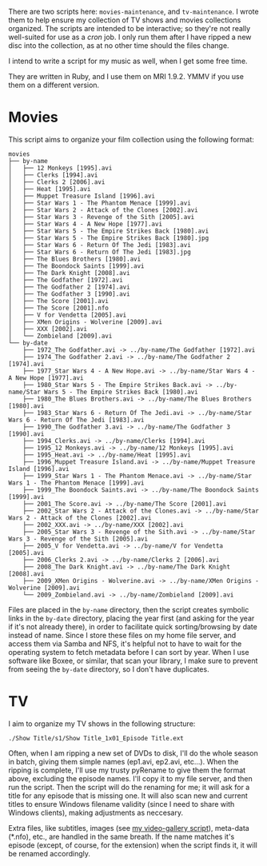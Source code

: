 There are two scripts here: `movies-maintenance`, and `tv-maintenance`. I wrote them to help ensure my collection of TV shows and movies collections organized.  The scripts are intended to be interactive; so they're not really well-suited for use as a _cron_ job.  I only run them after I have ripped a new disc into the collection, as at no other time should the files change.

I intend to write a script for my music as well, when I get some free time.

They are written in Ruby, and I use them on MRI 1.9.2. YMMV if you use them on a different version.

# Movies

This script aims to organize your film collection using the following format:

```
movies
├── by-name
│   ├── 12 Monkeys [1995].avi
│   ├── Clerks [1994].avi
│   ├── Clerks 2 [2006].avi
│   ├── Heat [1995].avi
│   ├── Muppet Treasure Island [1996].avi
│   ├── Star Wars 1 - The Phantom Menace [1999].avi
│   ├── Star Wars 2 - Attack of the Clones [2002].avi
│   ├── Star Wars 3 - Revenge of the Sith [2005].avi
│   ├── Star Wars 4 - A New Hope [1977].avi
│   ├── Star Wars 5 - The Empire Strikes Back [1980].avi
│   ├── Star Wars 5 - The Empire Strikes Back [1980].jpg
│   ├── Star Wars 6 - Return Of The Jedi [1983].avi
│   ├── Star Wars 6 - Return Of The Jedi [1983].jpg
│   ├── The Blues Brothers [1980].avi
│   ├── The Boondock Saints [1999].avi
│   ├── The Dark Knight [2008].avi
│   ├── The Godfather [1972].avi
│   ├── The Godfather 2 [1974].avi
│   ├── The Godfather 3 [1990].avi
│   ├── The Score [2001].avi
│   ├── The Score [2001].nfo
│   ├── V for Vendetta [2005].avi
│   ├── XMen Origins - Wolverine [2009].avi
│   ├── XXX [2002].avi
│   └── Zombieland [2009].avi
└── by-date
    ├── 1972_The Godfather.avi -> ../by-name/The Godfather [1972].avi
    ├── 1974_The Godfather 2.avi -> ../by-name/The Godfather 2 [1974].avi
    ├── 1977_Star Wars 4 - A New Hope.avi -> ../by-name/Star Wars 4 - A New Hope [1977].avi
    ├── 1980_Star Wars 5 - The Empire Strikes Back.avi -> ../by-name/Star Wars 5 - The Empire Strikes Back [1980].avi
    ├── 1980_The Blues Brothers.avi -> ../by-name/The Blues Brothers [1980].avi
    ├── 1983_Star Wars 6 - Return Of The Jedi.avi -> ../by-name/Star Wars 6 - Return Of The Jedi [1983].avi
    ├── 1990_The Godfather 3.avi -> ../by-name/The Godfather 3 [1990].avi
    ├── 1994_Clerks.avi -> ../by-name/Clerks [1994].avi
    ├── 1995_12 Monkeys.avi -> ../by-name/12 Monkeys [1995].avi
    ├── 1995_Heat.avi -> ../by-name/Heat [1995].avi
    ├── 1996_Muppet Treasure Island.avi -> ../by-name/Muppet Treasure Island [1996].avi
    ├── 1999_Star Wars 1 - The Phantom Menace.avi -> ../by-name/Star Wars 1 - The Phantom Menace [1999].avi
    ├── 1999_The Boondock Saints.avi -> ../by-name/The Boondock Saints [1999].avi
    ├── 2001_The Score.avi -> ../by-name/The Score [2001].avi
    ├── 2002_Star Wars 2 - Attack of the Clones.avi -> ../by-name/Star Wars 2 - Attack of the Clones [2002].avi
    ├── 2002_XXX.avi -> ../by-name/XXX [2002].avi
    ├── 2005_Star Wars 3 - Revenge of the Sith.avi -> ../by-name/Star Wars 3 - Revenge of the Sith [2005].avi
    ├── 2005_V for Vendetta.avi -> ../by-name/V for Vendetta [2005].avi
    ├── 2006_Clerks 2.avi -> ../by-name/Clerks 2 [2006].avi
    ├── 2008_The Dark Knight.avi -> ../by-name/The Dark Knight [2008].avi
    ├── 2009_XMen Origins - Wolverine.avi -> ../by-name/XMen Origins - Wolverine [2009].avi
    └── 2009_Zombieland.avi -> ../by-name/Zombieland [2009].avi
```

Files are placed in the `by-name` directory, then the script creates symbolic links in the `by-date` directory, placing the year first (and asking for the year if it's not already there), in order to facilitate quick sorting/browsing by date instead of name. Since I store these files on my home file server, and access them via Samba and NFS, it's helpful not to have to wait for the operating system to fetch metadata before I can sort by year.  When I use software like Boxee, or similar, that scan your library, I make sure to prevent from seeing the `by-date` directory, so I don't have duplicates. 

# TV

I aim to organize my TV shows in the following structure:

```
./Show Title/s1/Show Title_1x01_Episode Title.ext
```

Often, when I am ripping a new set of DVDs to disk, I'll do the whole season in batch, giving them simple names (ep1.avi, ep2.avi, etc...). When the ripping is complete, I'll use my trusty pyRename to give them the format above, excluding the episode names. I'll copy it to my file server, and then run the script. Then the script will do the renaming for me; it will ask for a title for any episode that is missing one. It will also scan new and current titles to ensure Windows filename validity (since I need to share with Windows clients), making adjustments as neccesary.

Extra files, like subtitles, images (see [my video-gallery script](http://github.com/rtlong/video-gallery)), meta-data (*.nfo), etc., are handled in the same breath. If the name matches it's episode (except, of course, for the extension) when the script finds it, it will be renamed accordingly.


